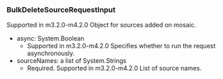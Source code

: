 ### BulkDeleteSourceRequestInput
Supported in m3.2.0-m4.2.0
  Object for sources added on mosaic.

- async: System.Boolean
  - Supported in m3.2.0-m4.2.0
      Specifies whether to run the request asynchronously.
- sourceNames: a list of System.Strings
  - Required. Supported in m3.2.0-m4.2.0
      List of source names.
